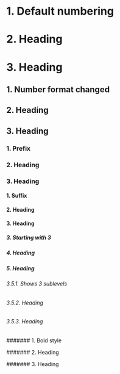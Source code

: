 # 1. Default numbering

# 2. Heading

# 3. Heading

## 1. Number format changed

## 2. Heading

## 3. Heading

### 1. Prefix

### 2. Heading

### 3. Heading

#### 1. Suffix

#### 2. Heading

#### 3. Heading

##### 3. Starting with 3

##### 4. Heading

##### 5. Heading

###### 3.5.1. Shows 3 sublevels

###### 3.5.2. Heading

###### 3.5.3. Heading

####### 1. Bold style

####### 2. Heading

####### 3. Heading

